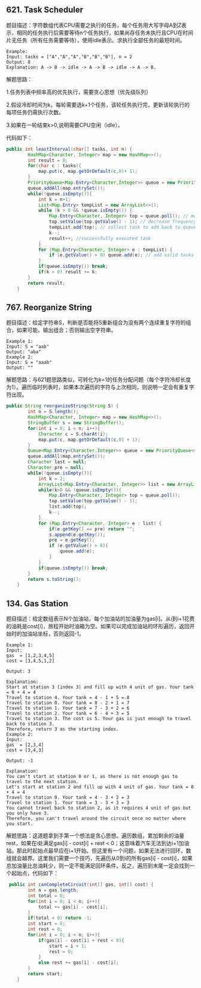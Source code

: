 ## 621. Task Scheduler

题目描述：字符数组代表CPU需要之执行的任务，每个任务用大写字母A到Z表示，相同的任务执行后需要等待n个任务执行，如果尚存任务未执行且CPU在时间片无任务（所有任务需要等待），使用idle表示。求执行全部任务的最短时间。

```
Example:
Input: tasks = ["A","A","A","B","B","B"], n = 2
Output: 8
Explanation: A -> B -> idle -> A -> B -> idle -> A -> B.
```

解题思路：

1.任务列表中频率高的优先执行，需要贪心思想（优先级队列）

2.假设冷却时间为k，每轮需要选k+1个任务，该轮任务执行完，更新该轮执行的每项任务仍需执行次数。

3.如果在一轮结束k>0,说明需要CPU空闲（idle）。

代码如下：

```java
public int leastInterval(char[] tasks, int n) {
        HashMap<Character, Integer> map = new HashMap<>();
        int result = 0;
        for(char c : tasks){
            map.put(c, map.getOrDefault(c,0)+ 1);
        }
        PriorityQueue<Map.Entry<Character,Integer>> queue = new PriorityQueue<>((a,b) -> b.getValue() - a.getValue());
        queue.addAll(map.entrySet());
        while(!queue.isEmpty()){
            int k = n+1;
            List<Map.Entry> tempList = new ArrayList<>();
            while (k > 0 && !queue.isEmpty()) {
                Map.Entry<Character, Integer> top = queue.poll(); // most frequency task
                top.setValue(top.getValue() - 1); // decrease frequency, meaning it got executed
                tempList.add(top); // collect task to add back to queue
                k--;
                result++; //successfully executed task
            }
            for (Map.Entry<Character, Integer> e : tempList) {
                if (e.getValue() > 0) queue.add(e); // add valid tasks 
            }
            if(queue.isEmpty()) break;
            if(k > 0) result += k;
        }
        return result;
    }
```



## 767. Reorganize String

题目描述：给定字符串S，判断是否能将S重新组合为没有两个连续重复字符的组合，如果可能，输出组合；否则输出空字符串。

```
Example 1:
Input: S = "aab"
Output: "aba"
Example 2:
Input: S = "aaab"
Output: ""
```

解题思路：与621题思路类似，可转化为k=1的任务分配问题（每个字符冷却长度为1）。遍历临时列表时，如果本次遍历的字符与上次相同，则说明一定会有重复字符出现。

```java
public String reorganizeString(String S) {
        int n = S.length();
        HashMap<Character, Integer> map = new HashMap<>();
        StringBuffer s = new StringBuffer();
        for(int i = 0; i < n; i++){
            Character c = S.charAt(i);
            map.put(c, map.getOrDefault(c,0) + 1);
        }
        Queue<Map.Entry<Character,Integer>> queue = new PriorityQueue<>((a,b) -> b.getValue() - a.getValue());
        queue.addAll(map.entrySet());
        Character last = null;
        Character pre = null;
        while(!queue.isEmpty()){
            int k = 2;
            ArrayList<Map.Entry<Character, Integer>> list = new ArrayList<>();
            while(k>0 && !queue.isEmpty()){
                Map.Entry<Character, Integer> top = queue.poll();
                top.setValue(top.getValue() - 1);
                list.add(top);
                k--;
            }
            for (Map.Entry<Character, Integer> e : list) {
                if(e.getKey() == pre) return "";
                s.append(e.getKey());
                pre = e.getKey();
                if (e.getValue() > 0){
                    queue.add(e);
                }
            }
            if(queue.isEmpty()) break;
        }
        return s.toString();
    }
```

## 134. Gas Station

题目描述：给定数组表示N个加油站，每个加油站的加油量为gas[i]。从i到i+1花费的油耗是cost[i]，旅程开始时油箱为空。如果可以完成加油站的环形遍历，返回开始时的加油站坐标，否则返回-1。

```
Example 1:
Input: 
gas  = [1,2,3,4,5]
cost = [3,4,5,1,2]

Output: 3

Explanation:
Start at station 3 (index 3) and fill up with 4 unit of gas. Your tank = 0 + 4 = 4
Travel to station 4. Your tank = 4 - 1 + 5 = 8
Travel to station 0. Your tank = 8 - 2 + 1 = 7
Travel to station 1. Your tank = 7 - 3 + 2 = 6
Travel to station 2. Your tank = 6 - 4 + 3 = 5
Travel to station 3. The cost is 5. Your gas is just enough to travel back to station 3.
Therefore, return 3 as the starting index.
Example 2:
Input: 
gas  = [2,3,4]
cost = [3,4,3]

Output: -1

Explanation:
You can't start at station 0 or 1, as there is not enough gas to travel to the next station.
Let's start at station 2 and fill up with 4 unit of gas. Your tank = 0 + 4 = 4
Travel to station 0. Your tank = 4 - 3 + 2 = 3
Travel to station 1. Your tank = 3 - 3 + 3 = 3
You cannot travel back to station 2, as it requires 4 unit of gas but you only have 3.
Therefore, you can't travel around the circuit once no matter where you start.
```

解题思路：这道题拿到手第一个想法是贪心思想。遍历数组，累加剩余的油量rest，如果在i处满足gas[i] - cost[i] + rest < 0；这意味着汽车无法到达i+1加油站。那此时起始点最早应在i+1开始。但这里有一个问题，如果无法进行回环，数组就会越界。这里我们需要一个技巧，先遍历从0到i的所有gas[i] - cost[i]，如果总加油量比总油耗少，则一定不能满足回环条件。反之，遍历到末尾一定会找到一个起始点，代码如下：

```java
 public int canCompleteCircuit(int[] gas, int[] cost) {
        int n = gas.length;
        int total = 0;
        for(int i = 0; i < n; i++){
            total += gas[i] - cost[i];
        }
        if(total < 0) return -1;
        int start = 0;
        int rest = 0;
        for(int i = 0; i < n; i++){
            if(gas[i] - cost[i] + rest < 0){
                start = i + 1;
                rest = 0;
            }
            else rest += gas[i] - cost[i];
        }
        return start;
    }
```

